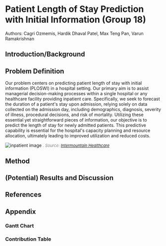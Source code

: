 # Patient Length of Stay Prediction with Initial Information (Group 18)

Authors: Cagri Ozmemis, Hardik Dhaval Patel, Max Teng Pan, Varun Ramakrishnan

## Introduction/Background


## Problem Definition

Our problem centers on predicting patient length of stay with initial information (PLOSWI) in a hospital setting. Our primary aim is to assist managerial decision-making processes within a single hospital or any healthcare facility providing inpatient care. Specifically, we seek to forecast the duration of a patient's stay upon admission, relying solely on data collected on the admission day, including demographics, diagnosis, severity of illness, procedural decisions, and risk of mortality. Utilizing these essential yet straightforward pieces of information, our objective is to predict the length of stay for newly admitted patients. This predictive capability is essential for the hospital's capacity planning and resource allocation, ultimately leading to improved utilization and reduced costs.

![inpatient image](https://intermountainhealthcare.org/-/media/images/images-sc9/medical-specialties/behavioral-health/hospital-patient-16x9.ashx?mw=500)
<span style="font-size:small; color:grey; font-style:italic;">.           Source: [Intermountain Healthcare](https://intermountainhealthcare.org/medical-specialties/behavioral-health/)</span>


## Method


## (Potential) Results and Discussion


## References


## Appendix

### Gantt Chart

### Contribution Table
